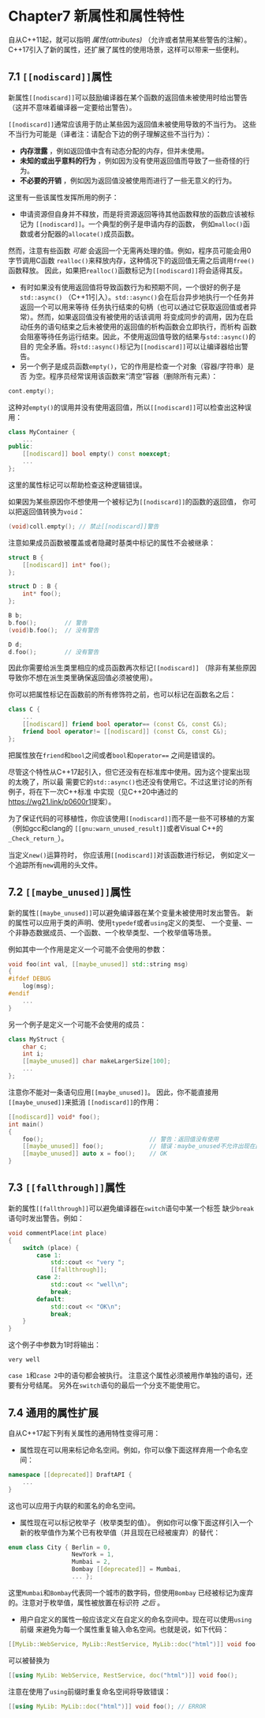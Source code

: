 # Chapter7 新属性和属性特性
自从C++11起，就可以指明 *属性(attributes)* （允许或者禁用某些警告的注解）。
C++17引入了新的属性，还扩展了属性的使用场景，这样可以带来一些便利。

## 7.1 `[[nodiscard]]`属性
新属性`[[nodiscard]]`可以鼓励编译器在某个函数的返回值未被使用时给出警告
（这并不意味着编译器一定要给出警告）。

`[[nodiscard]]`通常应该用于防止某些因为返回值未被使用导致的不当行为。
这些不当行为可能是（译者注：请配合下边的例子理解这些不当行为）：

-  **内存泄露** ，例如返回值中含有动态分配的内存，但并未使用。
-  **未知的或出乎意料的行为** ，例如因为没有使用返回值而导致了一些奇怪的行为。
-  **不必要的开销** ，例如因为返回值没被使用而进行了一些无意义的行为。

这里有一些该属性发挥所用的例子：

- 申请资源但自身并不释放，而是将资源返回等待其他函数释放的函数应该被标记为
`[[nodiscard]]`。一个典型的例子是申请内存的函数，
例如`malloc()`函数或者分配器的`allocate()`成员函数。

然而，注意有些函数 *可能* 会返回一个无需再处理的值。例如，程序员可能会用0字节调用C函数
`realloc()`来释放内存，这种情况下的返回值无需之后调用`free()`函数释放。
因此，如果把`realloc()`函数标记为`[[nodiscard]]`将会适得其反。
- 有时如果没有使用返回值将导致函数行为和预期不同，一个很好的例子是`std::async()`
（C++11引入）。`std::async()`会在后台异步地执行一个任务并返回一个可以用来等待
任务执行结束的句柄（也可以通过它获取返回值或者异常）。然而，如果返回值没有被使用的话该调用
将变成同步的调用，因为在启动任务的语句结束之后未被使用的返回值的析构函数会立即执行，而析构
函数会阻塞等待任务运行结束。因此，不使用返回值导致的结果与`std::async()`的目的
完全矛盾。将`std::async()`标记为`[[nodiscard]]`可以让编译器给出警告。
- 另一个例子是成员函数`empty()`，它的作用是检查一个对象（容器/字符串）是否
为空。程序员经常误用该函数来“清空”容器（删除所有元素）：
```cpp
cont.empty();
```
这种对`empty()`的误用并没有使用返回值，所以`[[nodiscard]]`可以检查出这种误用：
```cpp
class MyContainer {
    ...
public:
    [[nodiscard]] bool empty() const noexcept;
    ...
};
```
这里的属性标记可以帮助检查这种逻辑错误。

如果因为某些原因你不想使用一个被标记为`[[nodiscard]]`的函数的返回值，
你可以把返回值转换为`void`：
```cpp
(void)coll.empty(); // 禁止[[nodiscard]]警告
```
注意如果成员函数被覆盖或者隐藏时基类中标记的属性不会被继承：
```cpp
struct B {
    [[nodiscard]] int* foo();
};

struct D : B {
    int* foo();
};

B b;
b.foo();        // 警告
(void)b.foo();  // 没有警告

D d;
d.foo();        // 没有警告
```
因此你需要给派生类里相应的成员函数再次标记`[[nodiscard]]`
（除非有某些原因导致你不想在派生类里确保返回值必须被使用）。

你可以把属性标记在函数前的所有修饰符之前，也可以标记在函数名之后：
```cpp
class C {
    ...
    [[nodiscard]] friend bool operator== (const C&, const C&);
    friend bool operator!= [[nodiscard]] (const C&, const C&);
};
```
把属性放在`friend`和`bool`之间或者`bool`和`operator==`
之间是错误的。

尽管这个特性从C++17起引入，但它还没有在标准库中使用。因为这个提案出现的太晚了，所以最
需要它的`std::async()`也还没有使用它。不过这里讨论的所有例子，将在下一次C++标准
中实现（见C++20中通过的<https://wg21.link/p0600r1>提案）。

为了保证代码的可移植性，你应该使用`[[nodiscard]]`而不是一些不可移植的方案
（例如gcc和clang的
`[[gnu:warn_unused_result]]`或者Visual C++的`_Check_return_`）。

当定义`new()`运算符时，
你应该用`[[nodiscard]]`对该函数进行标记，
例如定义一个追踪所有`new`调用的头文件。

## 7.2 `[[maybe_unused]]`属性
新的属性`[[maybe_unused]]`可以避免编译器在某个变量未被使用时发出警告。
新的属性可以应用于类的声明、使用`typedef`或者`using`定义的类型、
一个变量、一个非静态数据成员、一个函数、一个枚举类型、一个枚举值等场景。

例如其中一个作用是定义一个可能不会使用的参数：
```cpp
void foo(int val, [[maybe_unused]] std::string msg)
{
#ifdef DEBUG
    log(msg);
#endif
    ...
}
```
另一个例子是定义一个可能不会使用的成员：
```cpp
class MyStruct {
    char c;
    int i;
    [[maybe_unused]] char makeLargerSize[100];
    ...
};
```
注意你不能对一条语句应用`[[maybe_unused]]`。
因此，你不能直接用`[[maybe_unused]]`来抵消
`[[nodiscard]]`的作用：

```cpp
[[nodiscard]] void* foo();
int main()
{
    foo();                              // 警告：返回值没有使用
    [[maybe_unused]] foo();             // 错误：maybe_unused不允许出现在此
    [[maybe_unused]] auto x = foo();    // OK
}
```

## 7.3 `[[fallthrough]]`属性
新的属性`[[fallthrough]]`可以避免编译器在`switch`语句中某一个标签
缺少`break`语句时发出警告。例如：
```cpp
void commentPlace(int place)
{
    switch (place) {
        case 1:
            std::cout << "very ";
            [[fallthrough]];
        case 2:
            std::cout << "well\n";
            break;
        default:
            std::cout << "OK\n";
            break;
    }
}
```
这个例子中参数为1时将输出：
```
very well
```
`case 1`和`case 2`中的语句都会被执行。
注意这个属性必须被用作单独的语句，还要有分号结尾。
另外在`switch`语句的最后一个分支不能使用它。

## 7.4 通用的属性扩展
自从C++17起下列有关属性的通用特性变得可用：

- 属性现在可以用来标记命名空间。例如，你可以像下面这样弃用一个命名空间：
```cpp
namespace [[deprecated]] DraftAPI {
    ...
}
```
这也可以应用于内联的和匿名的命名空间。
- 属性现在可以标记枚举子（枚举类型的值）。
例如你可以像下面这样引入一个新的枚举值作为某个已有枚举值（并且现在已经被废弃）的替代：
```cpp
enum class City { Berlin = 0,
                  NewYork = 1,
                  Mumbai = 2,
                  Bombay [[deprecated]] = Mumbai,
                  ... };
```
这里`Mumbai`和`Bombay`代表同一个城市的数字码，但使用`Bombay`
已经被标记为废弃的。注意对于枚举值，属性被放置在标识符 *之后* 。
- 用户自定义的属性一般应该定义在自定义的命名空间中。现在可以使用`using`前缀
来避免为每一个属性重复输入命名空间。也就是说，如下代码：
```cpp
[[MyLib::WebService, MyLib::RestService, MyLib::doc("html")]] void foo();
```
可以被替换为
```cpp
[[using MyLib: WebService, RestService, doc("html")]] void foo();
```
注意在使用了`using`前缀时重复命名空间将导致错误：
```cpp
[[using MyLib: MyLib::doc("html")]] void foo(); // ERROR
```
